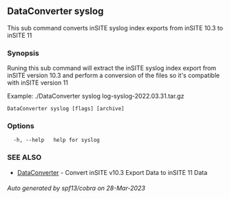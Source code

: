 ## DataConverter syslog

This sub command converts inSITE syslog index exports from inSITE 10.3 to inSITE 11

### Synopsis

Runing this sub command will extract the inSITE syslog index export from inSITE version 10.3 and perform a conversion of the files so it's compatible with inSITE version 11
  
  Example: ./DataConverter syslog log-syslog-2022.03.31.tar.gz
	

```
DataConverter syslog [flags] [archive]
```

### Options

```
  -h, --help   help for syslog
```

### SEE ALSO

* [DataConverter](DataConverter.md)	 - Convert inSITE v10.3 Export Data to inSITE 11 Data

###### Auto generated by spf13/cobra on 28-Mar-2023
